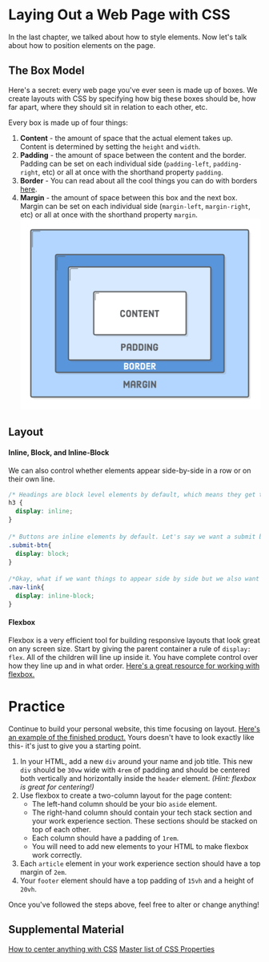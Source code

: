 # Laying Out a Web Page with CSS
In the last chapter, we talked about how to style elements. Now let's talk about how to position elements on the page.

## The Box Model
Here's a secret: every web page you've ever seen is made up of boxes. We create layouts with CSS by specifying how big these boxes should be, how far apart, where they should sit in relation to each other, etc.

Every box is made up of four things:
1. **Content** - the amount of space that the actual element takes up. Content is determined by setting the `height` and `width`. 
1. **Padding** - the amount of space between the content and the border. Padding can be set on each individual side (`padding-left`, `padding-right`, etc) or all at once with the shorthand property `padding`. 
1. **Border** - You can read about all the cool things you can do with borders [here](https://www.w3schools.com/css/css_border.asp).
1. **Margin** - the amount of space between this box and the next box. Margin can be set on each individual side (`margin-left`, `margin-right`, etc) or all at once with the shorthand property `margin`. 
![The box model](../images/css-box-model.png)


## Layout

#### Inline, Block, and Inline-Block
We can also control whether elements appear side-by-side in a row or on their own line. 
```css
/* Headings are block level elements by default, which means they get their own line. We can ovverride that default style by giving all h3s a display property of "inline". You cannot set height or top or bottom margin/padding on inline elements*/
h3 {
  display: inline;
}

/* Buttons are inline elements by default. Let's say we want a submit button on it's own line, so we set its display property to "block".*/
.submit-btn{
  display: block;
}

/*Okay, what if we want things to appear side by side but we also want to be able to control their height, margin, and padding? "Inline-block" is the best of both worlds. */
.nav-link{
  display: inline-block;
}

```


#### Flexbox 
Flexbox is a very efficient tool for building responsive layouts that look great on any screen size. Start by giving the parent container a rule of `display: flex`. All of the children will line up inside it. You have complete control over how they line up and in what order. [Here's a great resource for working with flexbox.](https://css-tricks.com/snippets/css/a-guide-to-flexbox/)


# Practice
Continue to build your personal website, this time focusing on layout. [Here's an example of the finished product.](https://jordan-castelloe.github.io/onboarding-personal-website-demo/) Yours doesn't have to look exactly like this- it's just to give you a starting point. 

1. In your HTML, add a new `div` around your name and job title. This new `div` should be `30vw` wide with `4rem` of padding and should be centered both vertically and horizontally inside the `header` element. *(Hint: flexbox is great for centering!)*
1. Use flexbox to create a two-column layout for the page content: 
    - The left-hand column should be your bio `aside` element.
    - The right-hand column should contain your tech stack section and your work experience section. These sections should be stacked on top of each other.
    - Each column should have a padding of `1rem`.
    - You will need to add new elements to your HTML to make flexbox work correctly.
1. Each `article` element in your work experience section should have a top margin of `2em`.
1. Your `footer` element should have a top padding of `15vh` and a height of `20vh`. 



Once you've followed the steps above, feel free to alter or change anything! 




## Supplemental Material
[How to center anything with CSS](http://howtocenterincss.com/)
[Master list of CSS Properties](http://overapi.com/css)